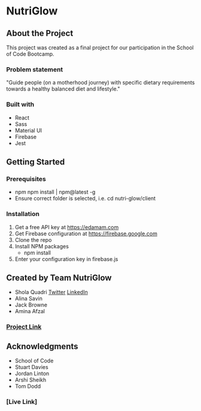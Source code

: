 # NutriGlow

## About the Project

This project was created as a final project for our participation in the School of Code Bootcamp.

### Problem statement
"Guide people (on a motherhood journey) with specific dietary requirements towards a healthy balanced diet and lifestyle."

### Built with

- React
- Sass
- Material UI
- Firebase
- Jest

## Getting Started

### Prerequisites

- npm 
npm install | npm@latest -g 
- Ensure correct folder is selected, i.e. cd nutri-glow/client

### Installation

1. Get a free API key at https://edamam.com
2. Get Firebase configuration at https://firebase.google.com
3. Clone the repo
4. Install NPM packages
    - npm install
6. Enter your configuration key in firebase.js 

## Created by Team NutriGlow
- Shola Quadri [Twitter](https://twitter.com/codewurld1) [LinkedIn](linkedin.com/in/shola-quadri-bb6797205/)
- Alina Savin 
- Jack Browne
- Amina Afzal

### [Project Link](https://github.com/SchoolOfCode/w20_final-project-team-f)

## Acknowledgments

- School of Code
- Stuart Davies
- Jordan Linton
- Arshi Sheikh
- Tom Dodd

### [Live Link]
